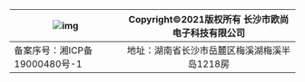 



| ![img](http://www.spacemagnet.com/template/5856323/5856354.gif) | Copyright©2021版权所有 长沙市欧尚电子科技有限公司 |
| ------------------------------------------------------------ | :-----------------------------------------------: |
| 备案序号：湘ICP备19000480号-1                                |   地址：湖南省长沙市岳麓区梅溪湖梅溪半岛1218房    |

